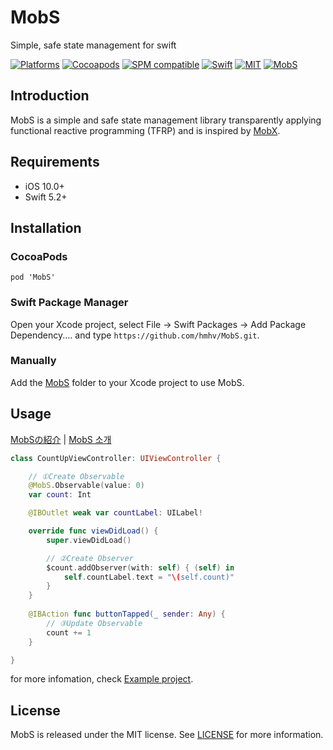 # MobS

Simple, safe state management for swift

[![Platforms](https://img.shields.io/badge/platforms-iOS-lightgrey.svg)](https://github.com/hmhv/MobS)
[![Cocoapods](https://img.shields.io/cocoapods/v/MobS.svg)](https://cocoapods.org/pods/MobS)
[![SPM compatible](https://img.shields.io/badge/SPM-Compatible-brightgreen.svg?style=flat)](https://swift.org/package-manager/)
[![Swift](https://img.shields.io/badge/Swift-5.2-orange.svg)](https://swift.org)
[![MIT](https://img.shields.io/badge/License-MIT-red.svg)](https://opensource.org/licenses/MIT)
[![MobS](https://github.com/hmhv/MobS/workflows/MobS/badge.svg)](https://github.com/hmhv/MobS/actions?query=workflow%3AMobS)

## Introduction

MobS is a simple and safe state management library transparently applying functional reactive programming (TFRP) and is inspired by [MobX](https://mobx.js.org/).

## Requirements

- iOS 10.0+
- Swift 5.2+

## Installation

### CocoaPods

```
pod 'MobS'
```

### Swift Package Manager

Open your Xcode project, select File -> Swift Packages -> Add Package Dependency.... and type `https://github.com/hmhv/MobS.git`.


### Manually 

Add the <a href="https://github.com/hmhv/MobS/tree/master/Sources/MobS">MobS</a> folder to your Xcode project to use MobS.</p>

## Usage

[MobSの紹介](https://hmhv.info/2020/05/about-mobs/) | [MobS 소개](https://hmhv.info/2020/05/about-mobs-k/) 

``` swift
class CountUpViewController: UIViewController {

    // ①Create Observable
    @MobS.Observable(value: 0)
    var count: Int

    @IBOutlet weak var countLabel: UILabel!

    override func viewDidLoad() {
        super.viewDidLoad()

        // ②Create Observer
        $count.addObserver(with: self) { (self) in
            self.countLabel.text = "\(self.count)"
        }
    }
    
    @IBAction func buttonTapped(_ sender: Any) {
        // ③Update Observable
        count += 1
    }

}
```


for more infomation, check [Example project](https://github.com/hmhv/MobS/tree/master/Example).

## License

MobS is released under the MIT license. See [LICENSE](https://github.com/hmhv/MobS/blob/master/LICENSE) for more information.